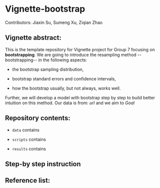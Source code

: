 # Vignette-bootstrap

Contributors: Jiaxin Su, Sumeng Xu, Ziqian Zhao

## Vignette abstract:

This is the template repository for Vignette project for Group 7 focusing on **bootstrapping**. We are going to introduce the resampling method -- bootstrapping-- in the following aspects:

  - the bootstrap sampling distribution,
  
  - bootstrap standard errors and confidence intervals,
  
  - how the bootstrap usually, but not always, works well.
  
Further, we will develop a model with bootstrap step by step to build better intuition on this method. Our data is from: *url* and we aim to *Goal*


## Repository contents: 

-   `data` contains

-   `scripts` contains

-   `results` contains

## Step-by step instruction

## Reference list:
